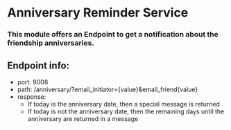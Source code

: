 # Anniversary Reminder Service

### This module offers an Endpoint to get a notification about the friendship anniversaries.

## Endpoint info:

* port: 9008
* path: /anniversary/?email_initiator={value}&email_friend{value}
* response:
  * If today is the anniversary date, then a special message is returned
  * If today is not the anniversary date, then the remaining days until the anniversary are returned in a message

